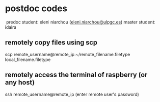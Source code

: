 # postdoc codes
​
predoc student: eleni niarchou (eleni.niarchou@ulpgc.es)
master student: idaira


## remotely copy files using scp

scp remote_username@remote_ip:~/remote_filename.filetype local_filename.filetype

## remotely access the terminal of raspberry (or any host)

ssh remote_username@remote_ip
(enter remote user's password)

